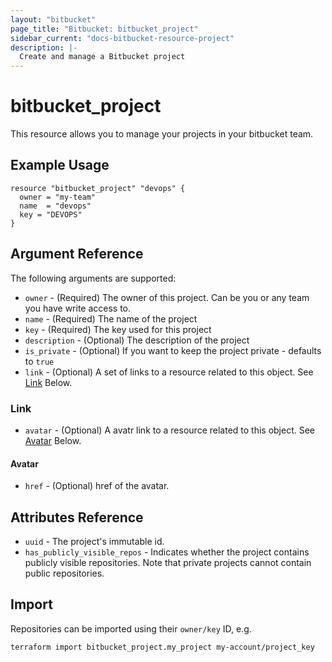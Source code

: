 ```yaml
---
layout: "bitbucket"
page_title: "Bitbucket: bitbucket_project"
sidebar_current: "docs-bitbucket-resource-project"
description: |-
  Create and manage a Bitbucket project
---
```



# bitbucket\_project

This resource allows you to manage your projects in your bitbucket team.

## Example Usage

```hcl
resource "bitbucket_project" "devops" {
  owner = "my-team"
  name  = "devops"
  key = "DEVOPS"
}
```

## Argument Reference

The following arguments are supported:

* `owner` - (Required) The owner of this project. Can be you or any team you have write access to.
* `name` - (Required) The name of the project
* `key` - (Required) The key used for this project
* `description` - (Optional) The description of the project
* `is_private` - (Optional) If you want to keep the project private - defaults to `true`
* `link` - (Optional) A set of links to a resource related to this object. See [Link](#link) Below.

### Link

* `avatar` - (Optional) A avatr link to a resource related to this object. See [Avatar](#avatar) Below.

#### Avatar

* `href` - (Optional) href of the avatar.

## Attributes Reference

* `uuid` - The project's immutable id.
* `has_publicly_visible_repos` - Indicates whether the project contains publicly visible repositories. Note that private projects cannot contain public repositories.

## Import

Repositories can be imported using their `owner/key` ID, e.g.

```sh
terraform import bitbucket_project.my_project my-account/project_key
```
